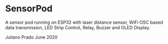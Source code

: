 # SensorPod
A sensor pod running on ESP32 with laser distance sensor, WiFi OSC based data transmission, LED Strip Control, Relay, Buzzer and OLED Display.

Juliano Prado
June 2020

